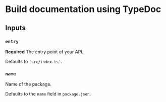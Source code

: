 # Build documentation using TypeDoc

## Inputs

### `entry`

**Required** The entry point of your API.

Defaults to `'src/index.ts'`.

### `name`

Name of the package.

Defaults to the `name` field in `package.json`.
